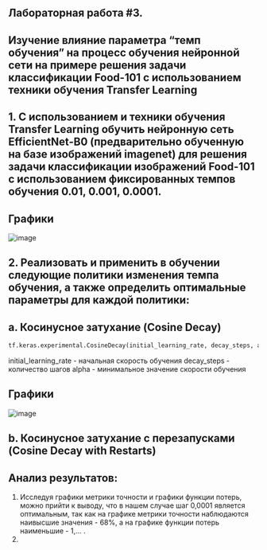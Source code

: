 ## Лабораторная работа #3.
## Изучение влияние параметра “темп обучения” на процесс обучения нейронной сети на примере решения задачи классификации Food-101 с использованием техники обучения Transfer Learning
## 1. С использованием и техники обучения Transfer Learning обучить нейронную сеть EfficientNet-B0 (предварительно обученную на базе изображений imagenet) для решения задачи классификации изображений Food-101 с использованием фиксированных темпов обучения 0.01, 0.001, 0.0001.
 

## Графики
![image](https://user-images.githubusercontent.com/81873177/116250303-46c18800-a776-11eb-8407-f5c1215895b5.png)


## 2. Реализовать и применить в обучении следующие политики изменения темпа обучения, а также определить оптимальные параметры для каждой политики:
## a. Косинусное затухание (Cosine Decay) 
```python
tf.keras.experimental.CosineDecay(initial_learning_rate, decay_steps, alpha=0.0)
```
initial_learning_rate	- начальная скорость обучения
decay_steps	- количество шагов
alpha -	минимальное значение скорости обучения

## Графики
![image](https://user-images.githubusercontent.com/81873177/116254807-55aa3980-a77a-11eb-8246-d9b70013396e.png)



## b. Косинусное затухание с перезапусками (Cosine Decay with Restarts) 


## Анализ результатов:
1. Исследуя графики метрики точности и графики функции потерь, можно прийти к выводу, что в нашем случае шаг 0,0001 является оптимальным, так как на графике метрики точности наблюдаются наивысшие значения - 68%, а на графике функции потерь наименьшие - 1,... .
2. 
